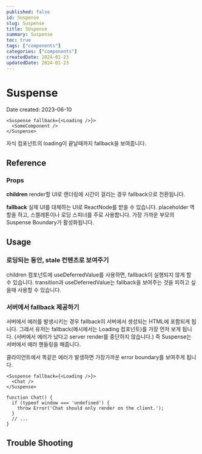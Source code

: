 ```yaml
---
published: false
id: Suspense
slug: Suspense
title: SUspense
summary: Suspense
toc: true
tags: ["components"]
categories: ["components"]
createdDate: 2024-01-23
updatedDate: 2024-01-23
---
```


# Suspense

Date created: 2023-06-10

```tsx
<Suspense fallback={<Loading />}>
  <SomeComponent />
</Suspense>
```

자식 컴포넌트의 loading이 끝날때까지 fallback을 보여줍니다.

## Reference
### Props
**children**
render할 UI로 랜더링에 시간이 걸리는 경우 fallback으로 전환됩니다.

**fallback**
실제 UI를 대체하는 UI로 ReactNode를 받을 수 있습니다.
placeholder 역할을 하고, 스켈레톤이나 로딩 스피너를 주로 사용합니다.
가장 가까운 부모의 Suspense Boundary가 활성화됩니다.

## Usage

### 로딩되는 동안, stale 컨텐츠로 보여주기
children 컴포넌트에 useDeferredValue를 사용하면, fallback이 실행되지 않게 할 수 있습니다.
transition과 useDeferredValue는 fallback을 보여주는 것을 피하고 싶을때 사용할 수 있습니다.

### 서버에서 fallback 제공하기

서버에서 에러를 발생시키는 경우 fallback이 서버에서 생성되는 HTML에 포함되게 됩니다.
그래서 유저는 fallback(예시에서는 Loading 컴포넌트)를 가장 먼저 보게 됩니다.
(서버에서 에러가 났다고 server render를 중단하지 않습니다.)
즉 Suspense는 서버에서 에러 핸들링을 해줍니다.

클라이언트에서 똑같은 에러가 발생하면 가장가까운 error boundary를 보여주게 됩니다.

```tsx
<Suspense fallback={<Loading />}>
  <Chat />
</Suspense>

function Chat() {
  if (typeof window === 'undefined') {
    throw Error('Chat should only render on the client.');
  }
  // ...
}
```

## Trouble Shooting

